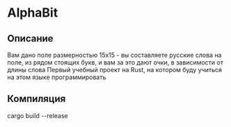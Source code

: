 # AlphaBit

## Описание

Вам дано поле размерностью 15x15 - вы составляете русские слова на поле,
из рядом стоящих букв, и вам за это дают очки, в зависимости от длины слова
Первый учебный проект на Rust, на котором буду учиться на этом языке программировать

## Компиляция

cargo build --release

